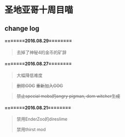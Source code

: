# 圣地亚哥十周目喵
## change log

#### =======2016.08.29========
> 去掉了神秘4的金币的矿辞


#### =======2016.08.27========
> 大幅降低难度

> ~~删除GOG~~
~~重新加入GOG~~

> ~~禁止special mobs的angry pigman, dom witcher生成~~

#### =======2016.08.21========
> 禁用EnderZoo的direslime
>
> 禁用thirst mod

